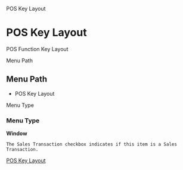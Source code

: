 
POS Key Layout
# POS Key Layout


POS Function Key Layout

Menu Path
## Menu Path



- POS Key Layout

Menu Type
### Menu Type

**Window**

```
The Sales Transaction checkbox indicates if this item is a Sales Transaction.
```

[POS Key Layout](../../functional-guide/window/window-pos-key-layout.md)